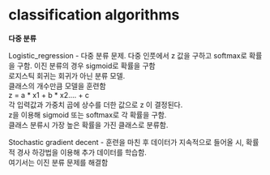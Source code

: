 # classification algorithms
**다중 분류**

Logistic_regression - 다중 분류 문제. 다중 인풋에서 z 값을 구하고 softmax로 확률을 구함. 이진 분류의 경우 sigmoid로 확률을 구함<br>
로지스틱 회귀는 회귀가 아닌 분류 모델.<br>
클래스의 개수만큼 모델을 훈련함<br>
z = a * x1 + b * x2.... + c<br>
각 입력값과 가중치 곱에 상수를 더한 값으로 z 이 결정된다.<br>
z을 이용해 sigmoid 또는 softmax로 각 확률을 구함.<br>
클래스 분류시 가장 높은 확률을 가진 클래스로 분류함.<br>

Stochastic gradient decent - 훈련을 마친 후 데이터가 지속적으로 들어올 시, 확률적 경사 하강법을 이용해 추가 데이터를 학습함.<br>
여기서는 이진 분류 문제를 해결함